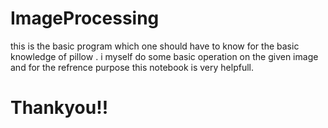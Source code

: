 # ImageProcessing
this is the basic program which one should have to know for the basic knowledge of pillow . i myself do some basic operation on the given image and for the refrence purpose this notebook is very helpfull.
# Thankyou!!

